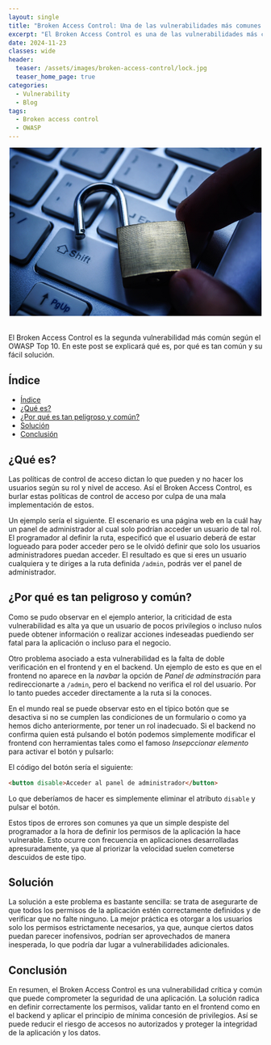 ```yaml
---
layout: single
title: "Broken Access Control: Una de las vulnerabilidades más comunes y Peligrosas"
excerpt: "El Broken Access Control es una de las vulnerabilidades más comunes y peligrosas según OWASP. Descubre cómo ocurre, sus riesgos y cómo proteger tus aplicaciones."
date: 2024-11-23
classes: wide
header:
  teaser: /assets/images/broken-access-control/lock.jpg
  teaser_home_page: true
categories:
  - Vulnerability
  - Blog
tags:
  - Broken access control
  - OWASP
---
```


<center>
  <img src="/assets/images/broken-access-control/lock.jpg" width="500"/>
</center>

<br/>

El Broken Access Control es la segunda vulnerabilidad más común según el OWASP Top 10. En este post se explicará qué es, por qué es tan común y su fácil solución.


## Índice
- [Índice](#índice)
- [¿Qué es?](#qué-es)
- [¿Por qué es tan peligroso y común?](#por-qué-es-tan-peligroso-y-común)
- [Solución](#solución)
- [Conclusión](#conclusión)

## ¿Qué es?

Las políticas de control de acceso dictan lo que pueden y no hacer los usuarios según su rol y nivel de acceso. Así el Broken Access Control, es burlar estas políticas de control de acceso por culpa de una mala implementación de estos.

Un ejemplo sería el siguiente. El escenario es una página web en la cuál hay un panel de administrador al cual solo podrían acceder un usuario de tal rol. El programador al definir la ruta, especificó que el usuario deberá de estar logueado para poder acceder pero se le olvidó definir que solo los usuarios administradores puedan acceder. El resultado es que si eres un usuario cualquiera y te diriges a la ruta definida `/admin`, podrás ver el panel de administrador.

## ¿Por qué es tan peligroso y común?

Como se pudo observar en el ejemplo anterior, la criticidad de esta vulnerabilidad es alta ya que un usuario de pocos privilegios o incluso nulos puede obtener información o realizar acciones indeseadas puediendo ser fatal para la aplicación o incluso para el negocio.

Otro problema asociado a esta vulnerabilidad es la falta de doble verificación en el frontend y en el backend. Un ejemplo de esto es que en el frontend no aparece en la _navbar_ la opción de _Panel de adminstración_ para redireccionarte a `/admin`, pero el backend no verifica el rol del usuario. Por lo tanto puedes acceder directamente a la ruta si la conoces.

En el mundo real se puede observar esto en el típico botón que se desactiva si no se cumplen las condiciones de un formulario o como ya hemos dicho anteriormente, por tener un rol inadecuado. Si el backend no confirma quien está pulsando el botón podemos simplemente modificar el frontend con herramientas tales como el famoso _Insepccionar elemento_ para activar el botón y pulsarlo:

El código del botón sería el siguiente:

```html
<button disable>Acceder al panel de administrador</button>
```

Lo que deberíamos de hacer es simplemente eliminar el atributo `disable` y pulsar el botón.

Estos tipos de errores son comunes ya que un simple despiste del programador a la hora de definir los permisos de la aplicación la hace vulnerable. Esto ocurre con frecuencia en aplicaciones desarrolladas apresuradamente, ya que al priorizar la velocidad suelen cometerse descuidos de este tipo.

## Solución

La solución a este problema es bastante sencilla: se trata de asegurarte de que todos los permisos de la aplicación estén correctamente definidos y de verificar que no falte ninguno. La mejor práctica es otorgar a los usuarios solo los permisos estrictamente necesarios, ya que, aunque ciertos datos puedan parecer inofensivos, podrían ser aprovechados de manera inesperada, lo que podría dar lugar a vulnerabilidades adicionales.

## Conclusión

En resumen, el Broken Access Control es una vulnerabilidad crítica y común que puede comprometer la seguridad de una aplicación. La solución radica en definir correctamente los permisos, validar tanto en el frontend como en el backend y aplicar el principio de mínima concesión de privilegios. Así se puede reducir el riesgo de accesos no autorizados y proteger la integridad de la aplicación y los datos.
